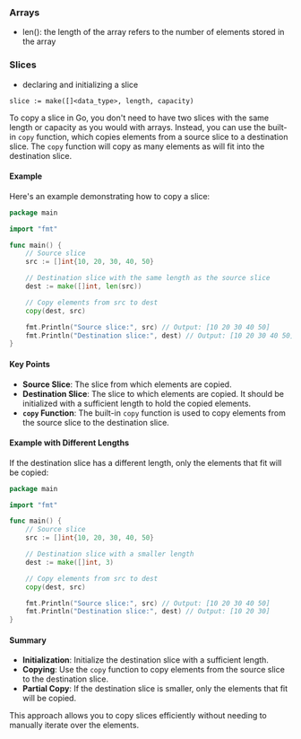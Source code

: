 ### Arrays
- len(): the length of the array refers to the number of elements stored in the array


### Slices
- declaring and initializing a slice
```
slice := make([]<data_type>, length, capacity)
```

To copy a slice in Go, you don't need to have two slices with the same length or capacity as you would with arrays. Instead, you can use the built-in `copy` function, which copies elements from a source slice to a destination slice. The `copy` function will copy as many elements as will fit into the destination slice.

#### Example

Here's an example demonstrating how to copy a slice:

```go
package main

import "fmt"

func main() {
    // Source slice
    src := []int{10, 20, 30, 40, 50}

    // Destination slice with the same length as the source slice
    dest := make([]int, len(src))

    // Copy elements from src to dest
    copy(dest, src)

    fmt.Println("Source slice:", src) // Output: [10 20 30 40 50]
    fmt.Println("Destination slice:", dest) // Output: [10 20 30 40 50]
}
```

#### Key Points

- **Source Slice**: The slice from which elements are copied.
- **Destination Slice**: The slice to which elements are copied. It should be initialized with a sufficient length to hold the copied elements.
- **`copy` Function**: The built-in `copy` function is used to copy elements from the source slice to the destination slice.

#### Example with Different Lengths

If the destination slice has a different length, only the elements that fit will be copied:

```go
package main

import "fmt"

func main() {
    // Source slice
    src := []int{10, 20, 30, 40, 50}

    // Destination slice with a smaller length
    dest := make([]int, 3)

    // Copy elements from src to dest
    copy(dest, src)

    fmt.Println("Source slice:", src) // Output: [10 20 30 40 50]
    fmt.Println("Destination slice:", dest) // Output: [10 20 30]
}
```

#### Summary

- **Initialization**: Initialize the destination slice with a sufficient length.
- **Copying**: Use the `copy` function to copy elements from the source slice to the destination slice.
- **Partial Copy**: If the destination slice is smaller, only the elements that fit will be copied.

This approach allows you to copy slices efficiently without needing to manually iterate over the elements.